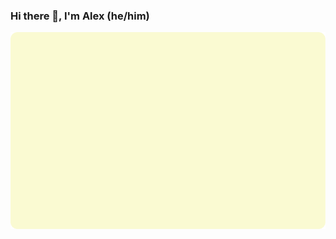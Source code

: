 ### Hi there 👋, I'm Alex (he/him)

<a href="https://github.com/alexgaue">
  <img align="center" src="./assets/badge.svg" />
</a>
